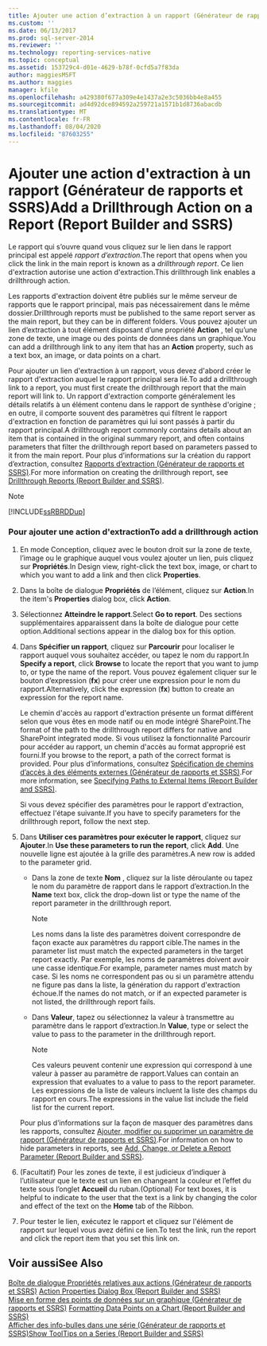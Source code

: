 ```yaml
---
title: Ajouter une action d’extraction à un rapport (Générateur de rapports et SSRS) | Microsoft Docs
ms.custom: ''
ms.date: 06/13/2017
ms.prod: sql-server-2014
ms.reviewer: ''
ms.technology: reporting-services-native
ms.topic: conceptual
ms.assetid: 153729c4-d01e-4629-b78f-0cfd5a7f83da
author: maggiesMSFT
ms.author: maggies
manager: kfile
ms.openlocfilehash: a429380f677a309e4e1437a2e3c5036bb4e8a455
ms.sourcegitcommit: ad4d92dce894592a259721a1571b1d8736abacdb
ms.translationtype: MT
ms.contentlocale: fr-FR
ms.lasthandoff: 08/04/2020
ms.locfileid: "87603255"
---
```

# <a name="add-a-drillthrough-action-on-a-report-report-builder-and-ssrs"></a><span data-ttu-id="e258b-102">Ajouter une action d'extraction à un rapport (Générateur de rapports et SSRS)</span><span class="sxs-lookup"><span data-stu-id="e258b-102">Add a Drillthrough Action on a Report (Report Builder and SSRS)</span></span>
  <span data-ttu-id="e258b-103">Le rapport qui s’ouvre quand vous cliquez sur le lien dans le rapport principal est appelé *rapport d’extraction*.</span><span class="sxs-lookup"><span data-stu-id="e258b-103">The report that opens when you click the link in the main report is known as a *drillthrough report*.</span></span> <span data-ttu-id="e258b-104">Ce lien d'extraction autorise une action d'extraction.</span><span class="sxs-lookup"><span data-stu-id="e258b-104">This drillthrough link enables a drillthrough action.</span></span>  
  
 <span data-ttu-id="e258b-105">Les rapports d'extraction doivent être publiés sur le même serveur de rapports que le rapport principal, mais pas nécessairement dans le même dossier.</span><span class="sxs-lookup"><span data-stu-id="e258b-105">Drillthrough reports must be published to the same report server as the main report, but they can be in different folders.</span></span> <span data-ttu-id="e258b-106">Vous pouvez ajouter un lien d’extraction à tout élément disposant d’une propriété **Action** , tel qu’une zone de texte, une image ou des points de données dans un graphique.</span><span class="sxs-lookup"><span data-stu-id="e258b-106">You can add a drillthrough link to any item that has an **Action** property, such as a text box, an image, or data points on a chart.</span></span>  
  
 <span data-ttu-id="e258b-107">Pour ajouter un lien d'extraction à un rapport, vous devez d'abord créer le rapport d'extraction auquel le rapport principal sera lié.</span><span class="sxs-lookup"><span data-stu-id="e258b-107">To add a drillthrough link to a report, you must first create the drillthrough report that the main report will link to.</span></span> <span data-ttu-id="e258b-108">Un rapport d'extraction comporte généralement les détails relatifs à un élément contenu dans le rapport de synthèse d'origine ; en outre, il comporte souvent des paramètres qui filtrent le rapport d'extraction en fonction de paramètres qui lui sont passés à partir du rapport principal.</span><span class="sxs-lookup"><span data-stu-id="e258b-108">A drillthrough report commonly contains details about an item that is contained in the original summary report, and often contains parameters that filter the drillthrough report based on parameters passed to it from the main report.</span></span> <span data-ttu-id="e258b-109">Pour plus d’informations sur la création du rapport d’extraction, consultez [Rapports d’extraction &#40;Générateur de rapports et SSRS&#41;](drillthrough-reports-report-builder-and-ssrs.md).</span><span class="sxs-lookup"><span data-stu-id="e258b-109">For more information on creating the drillthrough report, see [Drillthrough Reports &#40;Report Builder and SSRS&#41;](drillthrough-reports-report-builder-and-ssrs.md).</span></span>  
  
> [!NOTE]  
>  [!INCLUDE[ssRBRDDup](../../includes/ssrbrddup-md.md)]  
  
### <a name="to-add-a-drillthrough-action"></a><span data-ttu-id="e258b-110">Pour ajouter une action d'extraction</span><span class="sxs-lookup"><span data-stu-id="e258b-110">To add a drillthrough action</span></span>  
  
1.  <span data-ttu-id="e258b-111">En mode Conception, cliquez avec le bouton droit sur la zone de texte, l’image ou le graphique auquel vous voulez ajouter un lien, puis cliquez sur **Propriétés**.</span><span class="sxs-lookup"><span data-stu-id="e258b-111">In Design view, right-click the text box, image, or chart to which you want to add a link and then click **Properties**.</span></span>  
  
2.  <span data-ttu-id="e258b-112">Dans la boîte de dialogue **Propriétés** de l’élément, cliquez sur **Action**.</span><span class="sxs-lookup"><span data-stu-id="e258b-112">In the item's **Properties** dialog box, click **Action**.</span></span>  
  
3.  <span data-ttu-id="e258b-113">Sélectionnez **Atteindre le rapport**.</span><span class="sxs-lookup"><span data-stu-id="e258b-113">Select **Go to report**.</span></span> <span data-ttu-id="e258b-114">Des sections supplémentaires apparaissent dans la boîte de dialogue pour cette option.</span><span class="sxs-lookup"><span data-stu-id="e258b-114">Additional sections appear in the dialog box for this option.</span></span>  
  
4.  <span data-ttu-id="e258b-115">Dans **Spécifier un rapport**, cliquez sur **Parcourir** pour localiser le rapport auquel vous souhaitez accéder, ou tapez le nom du rapport.</span><span class="sxs-lookup"><span data-stu-id="e258b-115">In **Specify a report**, click **Browse** to locate the report that you want to jump to, or type the name of the report.</span></span> <span data-ttu-id="e258b-116">Vous pouvez également cliquer sur le bouton d’expression (**fx**) pour créer une expression pour le nom du rapport.</span><span class="sxs-lookup"><span data-stu-id="e258b-116">Alternatively, click the expression (**fx**) button to create an expression for the report name.</span></span>  
  
     <span data-ttu-id="e258b-117">Le chemin d'accès au rapport d'extraction présente un format différent selon que vous êtes en mode natif ou en mode intégré SharePoint.</span><span class="sxs-lookup"><span data-stu-id="e258b-117">The format of the path to the drillthrough report differs for native and SharePoint integrated mode.</span></span> <span data-ttu-id="e258b-118">Si vous utilisez la fonctionnalité Parcourir pour accéder au rapport, un chemin d'accès au format approprié est fourni.</span><span class="sxs-lookup"><span data-stu-id="e258b-118">If you browse to the report, a path of the correct format is provided.</span></span> <span data-ttu-id="e258b-119">Pour plus d’informations, consultez [Spécification de chemins d’accès à des éléments externes &#40;Générateur de rapports et SSRS&#41;](specifying-paths-to-external-items-report-builder-and-ssrs.md).</span><span class="sxs-lookup"><span data-stu-id="e258b-119">For more information, see [Specifying Paths to External Items &#40;Report Builder and SSRS&#41;](specifying-paths-to-external-items-report-builder-and-ssrs.md).</span></span>  
  
     <span data-ttu-id="e258b-120">Si vous devez spécifier des paramètres pour le rapport d'extraction, effectuez l'étape suivante.</span><span class="sxs-lookup"><span data-stu-id="e258b-120">If you have to specify parameters for the drillthrough report, follow the next step.</span></span>  
  
5.  <span data-ttu-id="e258b-121">Dans **Utiliser ces paramètres pour exécuter le rapport**, cliquez sur **Ajouter**.</span><span class="sxs-lookup"><span data-stu-id="e258b-121">In **Use these parameters to run the report**, click **Add**.</span></span> <span data-ttu-id="e258b-122">Une nouvelle ligne est ajoutée à la grille des paramètres.</span><span class="sxs-lookup"><span data-stu-id="e258b-122">A new row is added to the parameter grid.</span></span>  
  
    -   <span data-ttu-id="e258b-123">Dans la zone de texte **Nom** , cliquez sur la liste déroulante ou tapez le nom du paramètre de rapport dans le rapport d’extraction.</span><span class="sxs-lookup"><span data-stu-id="e258b-123">In the **Name** text box, click the drop-down list or type the name of the report parameter in the drillthrough report.</span></span>  
  
        > [!NOTE]  
        >  <span data-ttu-id="e258b-124">Les noms dans la liste des paramètres doivent correspondre de façon exacte aux paramètres du rapport cible.</span><span class="sxs-lookup"><span data-stu-id="e258b-124">The names in the parameter list must match the expected parameters in the target report exactly.</span></span> <span data-ttu-id="e258b-125">Par exemple, les noms de paramètres doivent avoir une casse identique.</span><span class="sxs-lookup"><span data-stu-id="e258b-125">For example, parameter names must match by case.</span></span> <span data-ttu-id="e258b-126">Si les noms ne correspondent pas ou si un paramètre attendu ne figure pas dans la liste, la génération du rapport d'extraction échoue.</span><span class="sxs-lookup"><span data-stu-id="e258b-126">If the names do not match, or if an expected parameter is not listed, the drillthrough report fails.</span></span>  
  
    -   <span data-ttu-id="e258b-127">Dans **Valeur**, tapez ou sélectionnez la valeur à transmettre au paramètre dans le rapport d’extraction.</span><span class="sxs-lookup"><span data-stu-id="e258b-127">In **Value**, type or select the value to pass to the parameter in the drillthrough report.</span></span>  
  
        > [!NOTE]  
        >  <span data-ttu-id="e258b-128">Ces valeurs peuvent contenir une expression qui correspond à une valeur à passer au paramètre de rapport.</span><span class="sxs-lookup"><span data-stu-id="e258b-128">Values can contain an expression that evaluates to a value to pass to the report parameter.</span></span> <span data-ttu-id="e258b-129">Les expressions de la liste de valeurs incluent la liste des champs du rapport en cours.</span><span class="sxs-lookup"><span data-stu-id="e258b-129">The expressions in the value list include the field list for the current report.</span></span>  
  
     <span data-ttu-id="e258b-130">Pour plus d’informations sur la façon de masquer des paramètres dans les rapports, consultez [Ajouter, modifier ou supprimer un paramètre de rapport &#40;Générateur de rapports et SSRS&#41;](add-change-or-delete-a-report-parameter-report-builder-and-ssrs.md).</span><span class="sxs-lookup"><span data-stu-id="e258b-130">For information on how to hide parameters in reports, see [Add, Change, or Delete a Report Parameter &#40;Report Builder and SSRS&#41;](add-change-or-delete-a-report-parameter-report-builder-and-ssrs.md).</span></span>  
  
6.  <span data-ttu-id="e258b-131">(Facultatif) Pour les zones de texte, il est judicieux d’indiquer à l’utilisateur que le texte est un lien en changeant la couleur et l’effet du texte sous l’onglet **Accueil** du ruban.</span><span class="sxs-lookup"><span data-stu-id="e258b-131">(Optional) For text boxes, it is helpful to indicate to the user that the text is a link by changing the color and effect of the text on the **Home** tab of the Ribbon.</span></span>  
  
7.  <span data-ttu-id="e258b-132">Pour tester le lien, exécutez le rapport et cliquez sur l'élément de rapport sur lequel vous avez défini ce lien.</span><span class="sxs-lookup"><span data-stu-id="e258b-132">To test the link, run the report and click the report item that you set this link on.</span></span>  
  
## <a name="see-also"></a><span data-ttu-id="e258b-133">Voir aussi</span><span class="sxs-lookup"><span data-stu-id="e258b-133">See Also</span></span>  
 <span data-ttu-id="e258b-134">[Boîte de dialogue Propriétés relatives aux actions &#40;Générateur de rapports et SSRS&#41;](../action-properties-dialog-box-report-builder-and-ssrs.md) </span><span class="sxs-lookup"><span data-stu-id="e258b-134">[Action Properties Dialog Box &#40;Report Builder and SSRS&#41;](../action-properties-dialog-box-report-builder-and-ssrs.md) </span></span>  
 <span data-ttu-id="e258b-135">[Mise en forme des points de données sur un graphique &#40;Générateur de rapports et SSRS&#41;](formatting-data-points-on-a-chart-report-builder-and-ssrs.md) </span><span class="sxs-lookup"><span data-stu-id="e258b-135">[Formatting Data Points on a Chart &#40;Report Builder and SSRS&#41;](formatting-data-points-on-a-chart-report-builder-and-ssrs.md) </span></span>  
 [<span data-ttu-id="e258b-136">Afficher des info-bulles dans une série &#40;Générateur de rapports et SSRS&#41;</span><span class="sxs-lookup"><span data-stu-id="e258b-136">Show ToolTips on a Series &#40;Report Builder and SSRS&#41;</span></span>](show-tooltips-on-a-series-report-builder-and-ssrs.md)  
  
  
